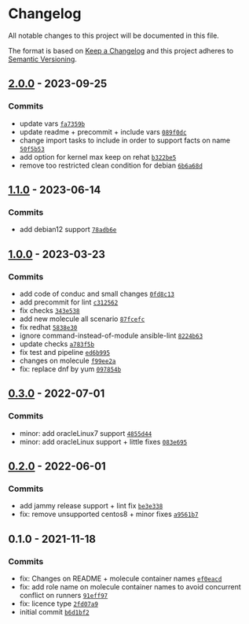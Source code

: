 # Changelog

All notable changes to this project will be documented in this file.

The format is based on [Keep a Changelog](https://keepachangelog.com/en/1.0.0/)
and this project adheres to [Semantic Versioning](https://semver.org/spec/v2.0.0.html).

## [2.0.0](https://github.com/lotusnoir/ansible-system_upgrade/compare/1.1.0...2.0.0) - 2023-09-25

### Commits

- update vars [`fa7359b`](https://github.com/lotusnoir/ansible-system_upgrade/commit/fa7359ba9b032f45ec26be9257fc81f21905832c)
- update readme + precommit + include vars [`089f0dc`](https://github.com/lotusnoir/ansible-system_upgrade/commit/089f0dc8764e994f52b7f863153d5d1c7b14c88b)
- change import tasks to include in order to support facts on name [`50f5b53`](https://github.com/lotusnoir/ansible-system_upgrade/commit/50f5b53f77ef1f090bed407e0d58243a02673dea)
- add option for kernel max keep on rehat [`b322be5`](https://github.com/lotusnoir/ansible-system_upgrade/commit/b322be51cba5daa9bd8a54609c4ae84a0313ea1e)
- remove too restricted clean condition for debian [`6b6a68d`](https://github.com/lotusnoir/ansible-system_upgrade/commit/6b6a68d25dd011040a8b897de5b631971b975377)

## [1.1.0](https://github.com/lotusnoir/ansible-system_upgrade/compare/1.0.0...1.1.0) - 2023-06-14

### Commits

- add debian12 support [`78adb6e`](https://github.com/lotusnoir/ansible-system_upgrade/commit/78adb6e000787cb128d65b222fb5141b12fec715)

## [1.0.0](https://github.com/lotusnoir/ansible-system_upgrade/compare/0.3.0...1.0.0) - 2023-03-23

### Commits

- add code of conduc and small changes [`0fd8c13`](https://github.com/lotusnoir/ansible-system_upgrade/commit/0fd8c13bc625715f23d4b49bbff08484f3c4c1f9)
- add precommit for lint [`c312562`](https://github.com/lotusnoir/ansible-system_upgrade/commit/c312562f9cb6047e57395d255952e719883bc91e)
- fix checks [`343e538`](https://github.com/lotusnoir/ansible-system_upgrade/commit/343e53817f6f379facdee74d9efa91307cc865da)
- add new molecule all scenario [`87fcefc`](https://github.com/lotusnoir/ansible-system_upgrade/commit/87fcefc9534a599b90f42c7fbc3abb1e3d107a9a)
- fix redhat [`5838e30`](https://github.com/lotusnoir/ansible-system_upgrade/commit/5838e30699732e5eb67b8b9367a24a74f18294c4)
- ignore command-instead-of-module ansible-lint [`8224b63`](https://github.com/lotusnoir/ansible-system_upgrade/commit/8224b6378159af5b3ef60b7a1b59de73fdbf972f)
- update checks [`a783f5b`](https://github.com/lotusnoir/ansible-system_upgrade/commit/a783f5b8bff59a6d40d32f22e645445a53c02198)
- fix test and pipeline [`ed6b995`](https://github.com/lotusnoir/ansible-system_upgrade/commit/ed6b9954411b47cf18cfb4855f3419e4b47b0341)
- changes on molecule [`f99ee2a`](https://github.com/lotusnoir/ansible-system_upgrade/commit/f99ee2a14be6740b5e12f58a14ef34ccaa27a8c0)
- fix: replace dnf by yum [`097854b`](https://github.com/lotusnoir/ansible-system_upgrade/commit/097854b9cd08164969eb01744b31d5d3c29c9293)

## [0.3.0](https://github.com/lotusnoir/ansible-system_upgrade/compare/0.2.0...0.3.0) - 2022-07-01

### Commits

- minor: add oracleLinux7 support [`4855d44`](https://github.com/lotusnoir/ansible-system_upgrade/commit/4855d445cefde75b77a443931b2b8199d783d81f)
- minor: add oracleLinux support + little fixes [`083e695`](https://github.com/lotusnoir/ansible-system_upgrade/commit/083e6959a0ebf0a4497c544ed9fa3cd84b80501b)

## [0.2.0](https://github.com/lotusnoir/ansible-system_upgrade/compare/0.1.0...0.2.0) - 2022-06-01

### Commits

- add jammy release support + lint fix [`be3e338`](https://github.com/lotusnoir/ansible-system_upgrade/commit/be3e3385096ee2fa0b2cc9e68d0ec50cb314db5a)
- fix: remove unsupported centos8 + minor fixes [`a9561b7`](https://github.com/lotusnoir/ansible-system_upgrade/commit/a9561b7a6c1adb96b83cc0dbec945721488a1701)

## 0.1.0 - 2021-11-18

### Commits

- fix: Changes on README + molecule container names [`ef0eacd`](https://github.com/lotusnoir/ansible-system_upgrade/commit/ef0eacdff9616a9c2bb069de574d007ffc12bbbc)
- fix: add role name on molecule container names to avoid concurrent conflict on runners [`91eff97`](https://github.com/lotusnoir/ansible-system_upgrade/commit/91eff97c78e9eccbb43ff66f6580fe1ce4f02223)
- fix: licence type [`2fd07a9`](https://github.com/lotusnoir/ansible-system_upgrade/commit/2fd07a9441ca71eb5a5d1d543b137663eba554b5)
- initial commit [`b6d1bf2`](https://github.com/lotusnoir/ansible-system_upgrade/commit/b6d1bf245a1c1588999e1c0776fa174f7eea4ce5)
